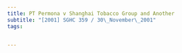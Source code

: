 ```yaml
---
title: PT Permona v Shanghai Tobacco Group and Another 
subtitle: "[2001] SGHC 359 / 30\_November\_2001"
tags:


---
```


